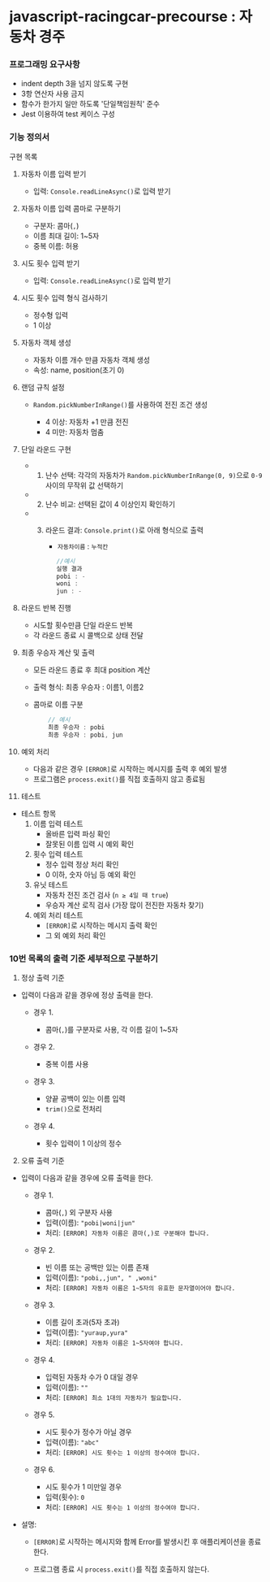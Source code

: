 # javascript-racingcar-precourse : 자동차 경주

### 프로그래밍 요구사항

- indent depth 3을 넘지 않도록 구현
- 3항 연산자 사용 금지
- 함수가 한가지 일만 하도록 '단일책임원칙' 준수
- Jest 이용하여 test 케이스 구성

### 기능 정의서

구현 목록

1.  자동차 이름 입력 받기

    - 입력: `Console.readLineAsync()`로 입력 받기

2.  자동차 이름 입력 콤마로 구분하기

    - 구분자: 콤마(`,`)
    - 이름 최대 길이: 1~5자
    - 중복 이름: 허용

3.  시도 횟수 입력 받기

    - 입력: `Console.readLineAsync()`로 입력 받기

4.  시도 횟수 입력 형식 검사하기

    - 정수형 입력
    - 1 이상

5.  자동차 객체 생성

    - 자동차 이름 개수 만큼 자동차 객체 생성
    - 속성: name, position(초기 0)

6.  랜덤 규칙 설정

    - `Random.pickNumberInRange()`를 사용하여 전진 조건 생성

      - 4 이상: 자동차 +1 만큼 전진
      - 4 미만: 자동차 멈춤

7.  단일 라운드 구현

    - 1. 난수 선택: 각각의 자동차가 `Random.pickNumberInRange(0, 9)`으로 `0-9` 사이의 무작위 값 선택하기
    - 2. 난수 비교: 선택된 값이 4 이상인지 확인하기
    - 3. 라운드 결과: `Console.print()`로 아래 형식으로 출력

         - `자동차이름` : `누적칸`

         ```js
            //예시
            실행 결과
            pobi : -
            woni : 
            jun : -
         ```

8.  라운드 반복 진행

    - 시도할 횟수만큼 단일 라운드 반복
    - 각 라운드 종료 시 콜백으로 상태 전달

9.  최종 우승자 계산 및 출력

    - 모든 라운드 종료 후 최대 position 계산
    - 출력 형식: 최종 우승자 : 이름1, 이름2
    - 콤마로 이름 구분

      ```js
          // 예시
          최종 우승자 : pobi
          최종 우승자 : pobi, jun
      ```

10. 예외 처리

    - 다음과 같은 경우 `[ERROR]`로 시작하는 메시지를 출력 후 예외 발생
    - 프로그램은 `process.exit()`를 직접 호출하지 않고 종료됨

11. 테스트

- 테스트 항목
  1. 이름 입력 테스트
     - 올바른 입력 파싱 확인
     - 잘못된 이름 입력 시 예외 확인
  2. 횟수 입력 테스트
     - 정수 입력 정상 처리 확인
     - 0 이하, 숫자 아님 등 예외 확인
  3. 유닛 테스트
     - 자동차 전진 조건 검사 (`n ≥ 4일 때 true`)
     - 우승자 계산 로직 검사 (가장 많이 전진한 자동차 찾기)
  4. 예외 처리 테스트
     - `[ERROR]`로 시작하는 메시지 출력 확인
     - 그 외 예외 처리 확인

### 10번 목록의 출력 기준 세부적으로 구분하기

1. 정상 출력 기준

- 입력이 다음과 같을 경우에 정상 출력을 한다.

  - 경우 1.

    - 콤마(`,`)를 구분자로 사용, 각 이름 길이 1~5자

  - 경우 2.

    - 중복 이름 사용

  - 경우 3.
    - 양끝 공백이 있는 이름 입력
    - `trim()`으로 전처리
  - 경우 4.
    - 횟수 입력이 1 이상의 정수

2. 오류 출력 기준

- 입력이 다음과 같을 경우에 오류 출력을 한다.

  - 경우 1.

    - 콤마(`,`) 외 구분자 사용
    - 입력(이름): `"pobi|woni|jun"`
    - 처리: `[ERROR] 자동차 이름은 콤마(,)로 구분해야 합니다.`

  - 경우 2.

    - 빈 이름 또는 공백만 있는 이름 존재
    - 입력(이름): `"pobi,,jun", " ,woni"`
    - 처리: `[ERROR] 자동차 이름은 1~5자의 유효한 문자열이어야 합니다.`

  - 경우 3.

    - 이름 길이 초과(5자 초과)
    - 입력(이름): `"yuraup,yura"`
    - 처리: `[ERROR] 자동차 이름은 1~5자여야 합니다.`

  - 경우 4.

    - 입력된 자동차 수가 0 대일 경우
    - 입력(이름): `""`
    - 처리: `[ERROR] 최소 1대의 자동차가 필요합니다.`

  - 경우 5.

    - 시도 횟수가 정수가 아닐 경우
    - 입력(이름): `"abc"`
    - 처리: `[ERROR] 시도 횟수는 1 이상의 정수여야 합니다.`

  - 경우 6.
    - 시도 횟수가 1 미만일 경우
    - 입력(횟수): `0`
    - 처리: `[ERROR] 시도 횟수는 1 이상의 정수여야 합니다.`

- 설명:

  - `[ERROR]`로 시작하는 메시지와 함께 Error를 발생시킨 후 애플리케이션을 종료한다.

  - 프로그램 종료 시 `process.exit()`를 직접 호출하지 않는다.
